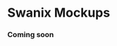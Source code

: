 <figure class="hero-large" style="--hero-image:url(https://source.unsplash.com/g-YsyUUwT9M/1800x600);"></figure>

# Swanix Mockups

### Coming soon